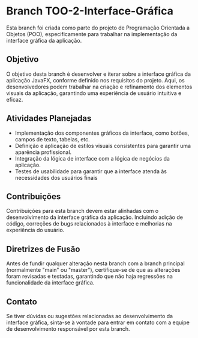 # Branch TOO-2-Interface-Gráfica

Esta branch foi criada como parte do projeto de Programação Orientada a Objetos (POO), especificamente para trabalhar na implementação da interface gráfica da aplicação.

## Objetivo

O objetivo desta branch é desenvolver e iterar sobre a interface gráfica da aplicação JavaFX, conforme definido nos requisitos do projeto. Aqui, os desenvolvedores podem trabalhar na criação e refinamento dos elementos visuais da aplicação, garantindo uma experiência de usuário intuitiva e eficaz.

## Atividades Planejadas

- Implementação dos componentes gráficos da interface, como botões, campos de texto, tabelas, etc.
- Definição e aplicação de estilos visuais consistentes para garantir uma aparência profissional.
- Integração da lógica de interface com a lógica de negócios da aplicação.
- Testes de usabilidade para garantir que a interface atenda às necessidades dos usuários finais

## Contribuições

Contribuições para esta branch devem estar alinhadas com o desenvolvimento da interface gráfica da aplicação. Incluindo adição de código, correções de bugs relacionados à interface e melhorias na experiência do usuário.

## Diretrizes de Fusão

Antes de fundir qualquer alteração nesta branch com a branch principal (normalmente "main" ou "master"), certifique-se de que as alterações foram revisadas e testadas, garantindo que não haja regressões na funcionalidade da interface gráfica.

## Contato

Se tiver dúvidas ou sugestões relacionadas ao desenvolvimento da interface gráfica, sinta-se à vontade para entrar em contato com a equipe de desenvolvimento responsável por esta branch.


